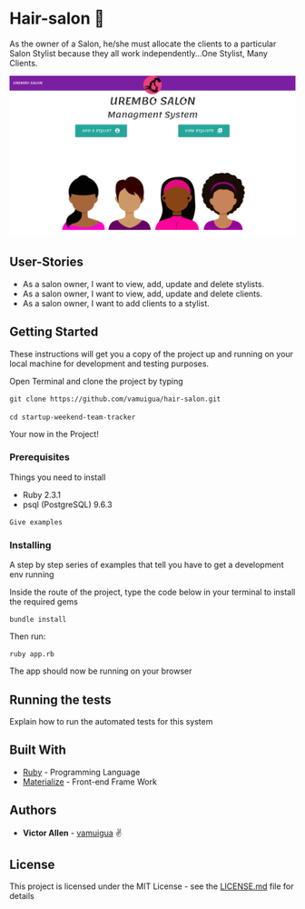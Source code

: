 # Hair-salon :haircut:

As the owner of a Salon, he/she must allocate the clients to a particular Salon Stylist because they all work independently...One Stylist, Many Clients.

![alt text](/public/images/screenshot.png)

## User-Stories

* As a salon owner, I want to view, add, update and delete stylists.
* As a salon owner, I want to view, add, update and delete clients.
* As a salon owner, I want to add clients to a stylist.

## Getting Started

These instructions will get you a copy of the project up and running on your local machine for development and testing purposes.

Open Terminal and clone the project by typing

```
git clone https://github.com/vamuigua/hair-salon.git

cd startup-weekend-team-tracker
```
Your now in the Project!

### Prerequisites

Things you need to install

* Ruby 2.3.1
* psql (PostgreSQL) 9.6.3

```
Give examples
```

### Installing

A step by step series of examples that tell you have to get a development env running

Inside the route of the project, type the code below in your terminal to install the required gems

```
bundle install
```

Then run:

```
ruby app.rb
```

The app should now be running on your browser

## Running the tests

Explain how to run the automated tests for this system

## Built With

* [Ruby](https://www.ruby-lang.org/en/) - Programming Language
* [Materialize](http://materializecss.com/) - Front-end Frame Work 


## Authors

* **Victor Allen** - [vamuigua](https://github.com/vamuigua) :v:

## License

This project is licensed under the MIT License - see the [LICENSE.md](LICENSE.md) file for details